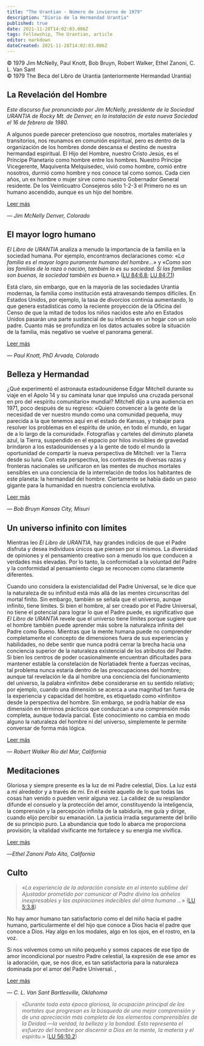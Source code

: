 ```yaml
---
title: "The Urantian - Número de invierno de 1979"
description: "Diario de la Hermandad Urantia"
published: true
date: 2021-11-28T14:02:03.086Z
tags: Fellowship, The Urantian, article
editor: markdown
dateCreated: 2021-11-28T14:02:03.086Z
---
```


<p class="v-card v-sheet theme--gris claro aclarar-3 px-2">© 1979 Jim McNelly, Paul Knott, Bob Bruyn, Robert Walker, Ethel Zanoni, C. L. Van Sant<br>© 1979 The Beca del Libro de Urantia (anteriormente Hermandad Urantia)</p>


## La Revelación del Hombre

_Este discurso fue pronunciado por Jim McNelly, presidente de la Sociedad URANTIA de Rocky Mt. de Denver, en la instalación de esta nueva Sociedad el 16 de febrero de 1980._

A algunos puede parecer pretencioso que nosotros, mortales materiales y transitorios, nos reunamos en comunión espiritual, pero es dentro de la organización de los hombres donde descansa el destino de nuestra hermandad espiritual. El Hijo del Hombre, nuestro Cristo Jesús, es el Príncipe Planetario como hombre entre los hombres. Nuestro Príncipe Vicegerente, Maquiventa Melquisedec, vivió como hombre, comió entre nosotros, durmió como hombre y nos conoce tal como somos. Cada cien años, un ex hombre o mujer sirve como nuestro Gobernador General residente. De los Veinticuatro Consejeros sólo 1-2-3 el Primero no es un humano ascendido, aunque es un hijo del hombre.

[Leer más](/es/article/Jim_McNelly/The_Revelation_of_Man)

— _Jim McNelly_
_Denver, Colorado_

## El mayor logro humano

_El Libro de URANTIA_ analiza a menudo la importancia de la familia en la sociedad humana. Por ejemplo, encontramos declaraciones como: «_La familia es el mayor logro puramente humano del hombre..._» y «_Como son las familias de la raza o nación, también lo es su sociedad. Si las familias son buenas, la sociedad también es buena._» ([LU 84:6.8](/es/The_Urantia_Book/84#p6_8); [LU 84:7.1](/es/The_Urantia_Book/84#p7_1))

Está claro, sin embargo, que en la mayoría de las sociedades Urantia modernas, la familia como institución está atravesando tiempos difíciles. En Estados Unidos, por ejemplo, la tasa de divorcios continúa aumentando, lo que genera estadísticas como la reciente proyección de la Oficina del Censo de que la mitad de todos los niños nacidos este año en Estados Unidos pasarán una parte sustancial de su infancia en un hogar con un solo padre. Cuanto más se profundiza en los datos actuales sobre la situación de la familia, más negativo se vuelve el panorama general.

[Leer más](/es/article/Paul_Knott/The_Greatest_Human_Achievement)

— _Paul Knott, PhD_
_Arvada, Colorado_

## Belleza y Hermandad

¿Qué experimentó el astronauta estadounidense Edgar Mitchell durante su viaje en el Apolo 14 y su caminata lunar que impulsó una cruzada personal en pro del «espíritu comunitario» mundial? Mitchell dijo a una audiencia en 1971, poco después de su regreso: «Quiero convencer a la gente de la necesidad de ver nuestro mundo como una comunidad pequeña, muy parecida a la que tenemos aquí en el estado de Kansas, y trabajar para resolver los problemas en el espíritu de unión, en todo el mundo, en lugar de a lo largo de la comunidad». Fotografías y carteles del diminuto planeta azul, la Tierra, suspendido en el espacio por hilos invisibles de gravedad brindaron a los estadounidenses y a la gente de todo el mundo la oportunidad de compartir la nueva perspectiva de Mitchell: ver la Tierra desde su luna. Con esta perspectiva, los contrastes de diversas razas y fronteras nacionales se unificaron en las mentes de muchos mortales sensibles en una conciencia de la interrelación de todos los habitantes de este planeta: la hermandad del hombre. Ciertamente se había dado un paso gigante para la humanidad en nuestra conciencia evolutiva.

[Leer más](/es/article/Robert_F_Bruyn/Beauty_and_Brotherhood)

— _Bob Bruyn_
_Kansas City, Misuri_

## Un universo infinito con límites

Mientras leo _El Libro de URANTIA_, hay grandes indicios de que el Padre disfruta y desea individuos únicos que piensen por sí mismos. La diversidad de opiniones y el pensamiento creativo son a menudo los que conducen a verdades más elevadas. Por lo tanto, la conformidad a la voluntad del Padre y la conformidad al pensamiento ciego se reconocen como claramente diferentes.

Cuando uno considera la existencialidad del Padre Universal, se le dice que la naturaleza de su infinitud está más allá de las mentes circunscritas del mortal finito. Sin embargo, también se señala que el universo, aunque infinito, tiene límites. Si bien el hombre, al ser creado por el Padre Universal, no tiene el potencial para lograr lo que el Padre puede, es significativo que _El Libro de URANTIA_ revele que el universo tiene límites porque sugiere que el hombre también puede aprender más sobre la naturaleza infinita del Padre como Bueno. Mientras que la mente humana puede no comprender completamente el concepto de dimensiones fuera de sus experiencias y habilidades, no debe sentir que nunca podrá cerrar la brecha hacia una conciencia superior de la naturaleza existencial de los atributos del Padre. Si bien los centros de poder ocasionalmente encuentran dificultades para mantener estable la constelación de Norlatiadek frente a fuerzas vecinas, tal problema nunca estaría dentro de las preocupaciones del hombre; aunque tal revelación le da al hombre una conciencia del funcionamiento del universo, la palabra «infinito» debe considerarse en su sentido relativo; por ejemplo, cuando una dimensión se acerca a una magnitud tan fuera de la experiencia y capacidad del hombre, es etiquetado como «infinito» desde la perspectiva del hombre. Sin embargo, se podría hablar de esa dimensión en términos prácticos que conduzcan a una comprensión más completa, aunque todavía parcial. Este conocimiento no cambia en modo alguno la naturaleza del hombre ni del universo, simplemente le permite conversar de forma más lógica.

[Leer más](/es/article/Robert_Walker/An_Infinite_Universe_With_Limits)

— _Robert Walker_
_Río del Mar, California_

## Meditaciones

Gloriosa y siempre presente es la luz de mi Padre celestial, Dios. La luz está a mi alrededor y a través de mí. En él existe aquello de lo que todas las cosas han venido o pueden venir alguna vez. La calidez de su resplandor difunde el consuelo y la protección del amor, constituyendo la inteligencia, la comprensión y la percepción infinita de la sabiduría, me guía y dirige, cuando elijo percibir su emanación. La justicia irradia seguramente del brillo de su principio puro. La abundancia que todo lo abarca me proporciona provisión; la vitalidad vivificante me fortalece y su energía me vivifica.

[Leer más](/es/article/Ethel_Zanoni/Meditations)

—_Ethel Zanoni_
_Palo Alto, California_

## Culto

> «_La experiencia de la adoración consiste en el intento sublime del Ajustador prometido por comunicar al Padre divino los anhelos inexpresables y las aspiraciones indecibles del alma humana ..._» ([LU 5:3.8](/es/The_Urantia_Book/5#p3_8))

No hay amor humano tan satisfactorio como el del niño hacia el padre humano, particularmente el del hijo que conoce a Dios hacia el padre que conoce a Dios. Hay algo en los modales, algo en los ojos, en el rostro, en la voz.

Si nos volvemos como un niño pequeño y somos capaces de ese tipo de amor incondicional por nuestro Padre celestial, la expresión de ese amor es la adoración, que, se nos dice, es tan satisfactoria para la naturaleza dominada por el amor del Padre Universal. ,

[Leer más](/es/article/C_L_Van_Sant/Worship)

— _C. L. Van Sant_
_Bartlesville, Oklahoma_

> «_Durante toda esta época gloriosa, la ocupación principal de los mortales que progresan es la búsqueda de una mejor comprensión y de una apreciación más completa de los elementos comprensibles de la Deidad —la verdad, la belleza y la bondad. Esto representa el esfuerzo del hombre por discernir a Dios en la mente, la materia y el espíritu._» ([LU 56:10.2](/es/The_Urantia_Book/56#p10_2))



